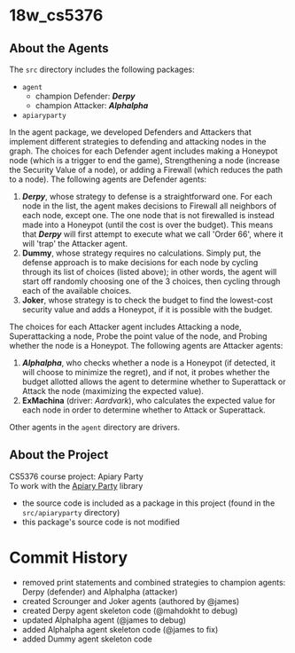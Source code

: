 # 18w_cs5376
## About the Agents
The `src` directory includes the following packages:
- `agent`
    - champion Defender: ___Derpy___
    - champion Attacker: ___Alphalpha___
- `apiaryparty` <br/>

In the agent package, we developed Defenders and Attackers that implement different strategies to defending and attacking nodes in the graph.
The choices for each Defender agent includes making a Honeypot node (which is a trigger to end the game), Strengthening a node (increase the Security Value of a node), or adding a Firewall (which reduces the path to a node).
The following agents are Defender agents:
1. ___Derpy___, whose strategy to defense is a straightforward one. For each node in the list, the agent makes decisions to Firewall all neighbors of each node, except one. The one node that is not firewalled is instead made into a Honeypot (until the cost is over the budget). This means that ___Derpy___ will first attempt to execute what we call 'Order 66', where it will 'trap' the Attacker agent.
2. __Dummy__, whose strategy requires no calculations. Simply put, the defense approach is to make decisions for each node by cycling through its list of choices (listed above); in other words, the agent will start off randomly choosing one of the 3 choices, then cycling through each of the available choices.
3. __Joker__, whose strategy is to check the budget to find the lowest-cost security value and adds a Honeypot, if it is possible with the budget. <br/>

The choices for each Attacker agent includes Attacking a node, Superattacking a node, Probe the point value of the node, and Probing whether the node is a Honeypot.
The following agents are Attacker agents:
1. ___Alphalpha___, who checks whether a node is a Honeypot (if detected, it will choose to minimize the regret), and if not, it probes whether the budget allotted allows the agent to determine whether to Superattack or Attack the node (maximizing the expected value). <br/>
2. __ExMachina__ (driver: _Aardvark_), who calculates the expected value for each node in order to determine whether to Attack or Superattack.

Other agents in the `agent` directory are drivers.

## About the Project
CS5376 course project: Apiary Party <br/>
To work with the [Apiary Party](https://github.com/osveliz/ApiaryParty) library
- the source code is included as a package in this project (found in the `src/apiaryparty` directory)
- this package's source code is not modified

# Commit History
- removed print statements and combined strategies to champion agents: Derpy (defender) and Alphalpha (attacker)
- created Scrounger and Joker agents (authored by @james)
- created Derpy agent skeleton code (@mahdokht to debug)
- updated Alphalpha agent (@james to debug)
- added Alphalpha agent skeleton code (@james to fix)
- added Dummy agent skeleton code
